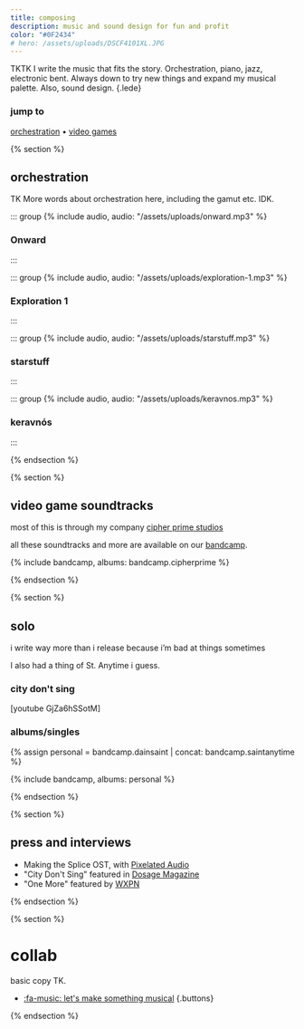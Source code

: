 ```yaml
---
title: composing
description: music and sound design for fun and profit
color: "#0F2434"
# hero: /assets/uploads/DSCF4101XL.JPG
---
```


TKTK I write the music that fits the story. Orchestration, piano, jazz, electronic bent. Always down to try new things and expand my musical palette. Also, sound design.
{.lede} 




### jump to
[orchestration](#orchestration) • [video games](#video-games) 

{% section %}
  
  ## orchestration
  TK More words about orchestration here, including the gamut etc. IDK.

  <div class="grid grid-2">

  ::: group
  {% include audio, audio: "/assets/uploads/onward.mp3" %}
  ### Onward
  :::

  ::: group
  {% include audio, audio: "/assets/uploads/exploration-1.mp3" %}
  ### Exploration 1
  :::

  ::: group
  {% include audio, audio: "/assets/uploads/starstuff.mp3" %}
  ### starstuff
  :::

  ::: group
  {% include audio, audio: "/assets/uploads/keravnos.mp3" %}
  ### keravnós
  :::

  </div>

{% endsection %}


{% section %}
  
  ## video game soundtracks
  most of this is through my company [cipher prime studios](https://cipherprime.com)

  all these soundtracks and more are available on our [bandcamp](https://cipherprime.bandcamp.com/).

  {% include bandcamp, albums: bandcamp.cipherprime %}

{% endsection %}

{% section %}
  
  ## solo
  i write way more than i release because i’m bad at things sometimes

  I also had a thing of St. Anytime i guess.

  ### city don't sing
  [youtube GjZa6hSSotM]

  ### albums/singles
  {% assign personal = bandcamp.dainsaint | concat: bandcamp.saintanytime %}

  {% include bandcamp, albums: personal %}

{% endsection %}


{% section %}

  ## press and interviews

  * Making the Splice OST, with [Pixelated Audio](https://pixelatedaudio.com/splice)
  * "City Don't Sing" featured in [Dosage Magazine](https://www.dosagemagazine.com/dain-saint-makes-a-beautiful-noise-and-vision-with-city-dont-sing/)
  * "One More" featured by [WXPN](https://xpn.org/2017/07/17/items-tagged-philadelphia-back-life-back-reality/)

{% endsection %}

{% section %}

# collab
basic copy TK.

* [:fa-music: let's make something musical](/collab)
{.buttons}

{% endsection %}